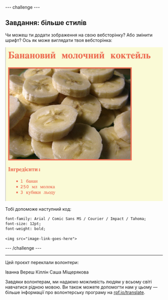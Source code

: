 --- challenge ---

## Завдання: більше стилів

Чи можеш ти додати зображення на свою вебсторінку? Або змінити шрифт? Ось як може виглядати твоя вебсторінка:

![знімок екрана](images/recipe-final.png)

Тобі допоможе наступний код:

```
font-family: Arial / Comic Sans MS / Courier / Impact / Tahoma;
font-size: 12pt;
font-weight: bold;

<img src="image-link-goes-here">
```

--- /challenge ---

***

Цей проєкт переклали волонтери:

Іванна Вереш Кіллін
Саша Міщерякова

Завдяки волонтерам, ми надаємо можливість людям у всьому світі навчатися рідною мовою. Ви також можете допомогти нам у цьому — більше інформації про волонтерську програму на [rpf.io/translate](https://rpf.io/translate).

